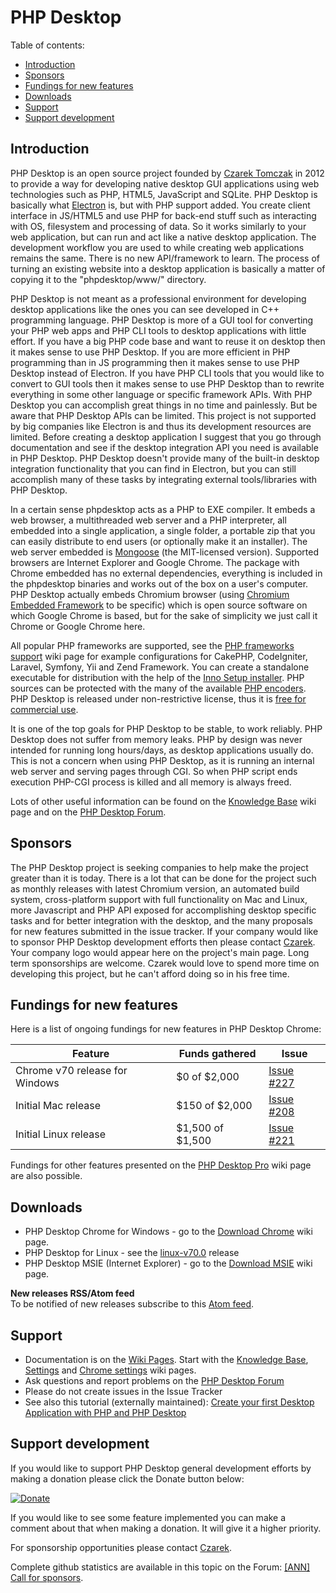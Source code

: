 # PHP Desktop


Table of contents:
* [Introduction](#introduction)
* [Sponsors](#sponsors)
* [Fundings for new features](#fundings-for-new-features)
* [Downloads](#downloads)
* [Support](#support)
* [Support development](#support-development)


## Introduction

PHP Desktop is an open source project founded by [Czarek Tomczak](https://drive.google.com/file/d/17xmoT5Z_zTHkVclqPzrs2aAV64Uiu7fh/view)
in 2012 to provide a way for developing native desktop GUI applications
using web technologies such as PHP, HTML5, JavaScript and SQLite. PHP Desktop
is basically what [Electron](https://electronjs.org/) is, but with PHP support
added. You create client interface in JS/HTML5 and use PHP for back-end stuff
such as interacting with OS, filesystem and processing of data. So it works
similarly to your web application, but can run and act like a native desktop
application. The development workflow you are used to while creating web
applications remains the same. There is no new API/framework to learn. The
process of turning an existing website into a desktop application is basically
a matter of copying it to the "phpdesktop/www/" directory.

PHP Desktop is not meant as a professional environment for developing desktop
applications like the ones you can see developed in C++ programming language.
PHP Desktop is more of a GUI tool for converting your PHP web apps and PHP CLI
tools to desktop applications with little effort. If you have a big PHP code base
and want to reuse it on desktop then it makes sense to use PHP Desktop. If you
are more efficient in PHP programming than in JS programming then it
makes sense to use PHP Desktop instead of Electron. If you have PHP CLI tools
that you would like to convert to GUI tools then it makes sense to use PHP Desktop
than to rewrite everything in some other language or specific framework APIs.
With PHP Desktop you can accomplish great things in no time and painlessly.
But be aware that PHP Desktop APIs can be limited. This project is not supported
by big companies like Electron is and thus its development resources are limited.
Before creating a desktop application I suggest that you go through documentation
and see if the desktop integration API you need is available in PHP Desktop. PHP
Desktop doesn't provide many of the built-in desktop integration functionality that
you can find in Electron, but you can still accomplish many of these tasks by
integrating external tools/libraries with PHP Desktop.

In a certain sense phpdesktop acts as a PHP to EXE compiler. It embeds a web browser,
a multithreaded web server and a PHP interpreter, all embedded into a single application,
a single folder, a portable zip that you can easily distribute to end users (or optionally
make it an installer). The web server embedded is
[Mongoose](https://en.wikipedia.org/wiki/Mongoose_(web_server)) (the MIT-licensed version).
Supported browsers are Internet Explorer and Google Chrome.
The package with Chrome embedded has no external dependencies, everything is included in
the phpdesktop binaries and works out of the box on a user's computer. PHP Desktop actually
embeds Chromium browser (using [Chromium Embedded Framework](https://bitbucket.org/chromiumembedded/cef)
to be specific) which is open source software on which Google Chrome is based, but for
the sake of simplicity we just call it Chrome or Google Chrome here.

All popular PHP frameworks are supported, see the [PHP frameworks support](../../wiki/PHP-frameworks-support)
wiki page for example configurations for CakePHP, CodeIgniter, Laravel, Symfony, Yii
and Zend Framework.  You can create a standalone executable for distribution with the
help of the [Inno Setup installer](../../wiki/Knowledge-Base#application-installer).
PHP sources can be protected with the many of the available
[PHP encoders](../../wiki/Knowledge-Base#how-do-i-protect-php-sources-in-the-www-directory).
PHP Desktop is released under non-restrictive license, thus it is 
[free for commercial use](../../wiki/Knowledge-Base#can-i-use-php-desktop-in-a-commercial-closed-sourced-project).

It is one of the top goals for PHP Desktop to be stable, to work reliably. PHP Desktop does
not suffer from memory leaks. PHP by design was never intended for running long hours/days,
as desktop applications usually do. This is not a concern when using PHP Desktop, as it is
running an internal web server and serving pages through CGI. So when PHP script ends 
execution PHP-CGI process is killed and all memory is always freed.

Lots of other useful information can be found on the [Knowledge Base](../../wiki/Knowledge-Base)
wiki page and on the [PHP Desktop Forum](https://groups.google.com/d/forum/phpdesktop).


## Sponsors

The PHP Desktop project is seeking companies to help make the project greater than it is today.
There is a lot that can be done for the project such as monthly releases with latest Chromium
version, an automated build system, cross-platform support with full functionality on Mac and Linux,
more Javascript and PHP API exposed for accomplishing desktop specific tasks and for better integration
with the desktop, and the many proposals for new features submitted in the issue tracker.
If your company would like to sponsor PHP Desktop development efforts then please contact [Czarek](https://drive.google.com/file/d/17xmoT5Z_zTHkVclqPzrs2aAV64Uiu7fh/view). Your company logo would
appear here on the project's main page. Long term sponsorships are welcome. Czarek would love to
spend more time on developing this project, but he can't afford doing so in his free time.


## Fundings for new features

Here is a list of ongoing fundings for new features in PHP Desktop Chrome:

Feature | Funds gathered | Issue
--- | --- | ---
Chrome v70 release for Windows | $0 of $2,000 | [Issue #227](https://github.com/cztomczak/phpdesktop/issues/227)
Initial Mac release | $150 of $2,000 | [Issue #208](https://github.com/cztomczak/phpdesktop/issues/208)
Initial Linux release | $1,500 of $1,500 | [Issue #221](https://github.com/cztomczak/phpdesktop/issues/221)

Fundings for other features presented on the
[PHP Desktop Pro](https://github.com/cztomczak/phpdesktop/wiki/PHP-Desktop-Pro)
wiki page are also possible.


## Downloads

  * PHP Desktop Chrome for Windows - go to the [Download Chrome](../../wiki/Download-Chrome) wiki page.
  * PHP Desktop for Linux - see the [linux-v70.0](https://github.com/cztomczak/phpdesktop/releases/tag/linux-v70.0) release
  * PHP Desktop MSIE (Internet Explorer) - go to the [Download MSIE](../../wiki/Download-MSIE) wiki page.

__New releases RSS/Atom feed__  
To be notified of new releases subscribe to this [Atom feed](https://github.com/cztomczak/phpdesktop/releases.atom).


## Support

* Documentation is on the [Wiki Pages](../../wiki). Start with the [Knowledge Base](../../wiki/Knowledge-Base), 
    [Settings](../../wiki/Settings) and [Chrome settings](../../wiki/Chrome-settings) wiki pages.
* Ask questions and report problems on the [PHP Desktop Forum](https://groups.google.com/d/forum/phpdesktop)
* Please do not create issues in the Issue Tracker
* See also this tutorial (externally maintained): [Create your first Desktop Application with PHP and PHP Desktop](http://phpocean.com/tutorials/design-and-illustration/create-your-first-desktop-application-with-php-and-php-desktop/4)


## Support development

If you would like to support PHP Desktop general development efforts by making a donation please click the Donate button below:

[![Donate](https://raw.githubusercontent.com/cztomczak/phpdesktop/master/var/donate.gif)](https://www.paypal.com/cgi-bin/webscr?cmd=_s-xclick&hosted_button_id=JQSTPDRRM8AQ8)

If you would like to see some feature implemented you can make a comment about that when making a donation. It will give it a higher priority.

For sponsorship opportunities please contact [Czarek](https://drive.google.com/file/d/17xmoT5Z_zTHkVclqPzrs2aAV64Uiu7fh/view).

Complete github statistics are available in this topic on the Forum: [[ANN] Call for sponsors](https://groups.google.com/d/topic/phpdesktop/1T7jictpJ5M/discussion).
